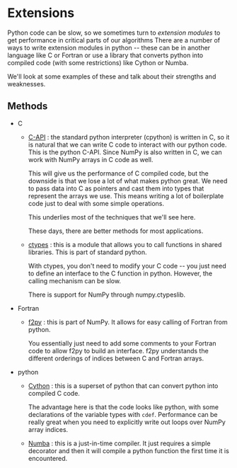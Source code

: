 # Extensions

Python code can be slow, so we sometimes turn to _extension modules_ to
get performance in critical parts of our algorithms There are a number
of ways to write extension modules in python -- these can be in
another language like C or Fortran or use a library that converts
python into compiled code (with some restrictions) like Cython or
Numba.

We'll look at some examples of these and talk about their strengths
and weaknesses.


## Methods

* C

  * [C-API](https://docs.python.org/3/c-api/index.html) : the
    standard python interpreter (cpython) is written in C, so it is
    natural that we can write C code to interact with our python code.
    This is the python C-API.  Since NumPy is also written in C, we
    can work with NumPy arrays in C code as well.

    This will give us the performance of C compiled code, but the
    downside is that we lose a lot of what makes python great.  We
    need to pass data into C as pointers and cast them into types that
    represent the arrays we use.  This means writing a lot of
    boilerplate code just to deal with some simple operations.

    This underlies most of the techniques that we'll see here.

    These days, there are better methods for most applications.

  * [ctypes](https://docs.python.org/3/library/ctypes.html) : this
    is a module that allows you to call functions in shared libraries.
    This is part of standard python.

    With ctypes, you don't need to modify your C code -- you just need to
    define an interface to the C function in python.  However, the calling
    mechanism can be slow.

    There is support for NumPy through numpy.ctypeslib.

* Fortran

  * [f2py](https://numpy.org/doc/stable/f2py/) : this is part of
    NumPy.  It allows for easy calling of Fortran from python.

    You essentially just need to add some comments to your Fortran
    code to allow f2py to build an interface.  f2py understands the
    different orderings of indices between C and Fortran arrays.

* python

  * [Cython](https://cython.org/) : this is a superset of python that can convert python into
    compiled C code.

    The advantage here is that the code looks like python, with some
    declarations of the variable types with `cdef`.  Performance can be
    really great when you need to explicitly write out loops over
    NumPy array indices.

  * [Numba](https://numba.pydata.org/) : this is a just-in-time
    compiler.  It just requires a simple decorator and then it will
    compile a python function the first time it is encountered.
